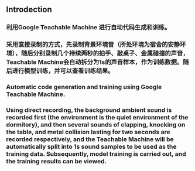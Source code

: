 ## Introdection
### 利用Google Teachable Machine 进行自动代码生成和训练。
### 采用直接录制的方式，先录制背景环境音（所处环境为宿舍的安静环境），随后分别录制几个持续两秒的拍手、敲桌子、金属碰撞的声音，Teachable Machine会自动拆分为1s的声音样本，作为训练数据。随后进行模型训练，并可以查看训练结果。
### Automatic code generation and training using Google Teachable Machine.
### Using direct recording, the background ambient sound is recorded first (the environment is the quiet environment of the dormitory), and then several sounds of clapping, knocking on the table, and metal collision lasting for two seconds are recorded respectively, and the Teachable Machine will be automatically split into 1s sound samples to be used as the training data. Subsequently, model training is carried out, and the training results can be viewed.
